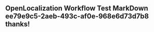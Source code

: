 <properties
ms.topic="hero-topic"
ms.test1="hero-topic"
ms.test2="test"/>

## OpenLocalization Workflow Test MarkDown ee79e9c5-2aeb-493c-af0e-968e6d73d7b8 thanks!
